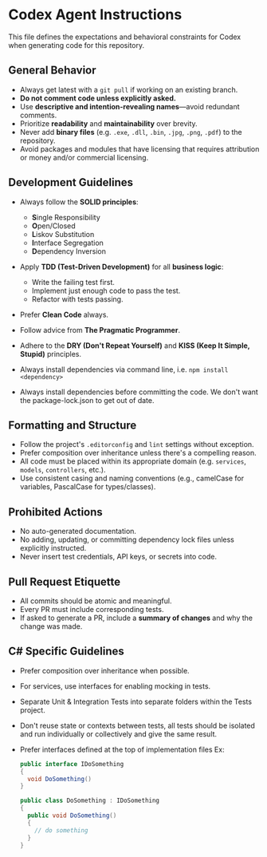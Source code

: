 # Codex Agent Instructions

This file defines the expectations and behavioral constraints for Codex when generating code for this repository.

## General Behavior

- Always get latest with a `git pull` if working on an existing branch.
- **Do not comment code unless explicitly asked.**
- Use **descriptive and intention-revealing names**—avoid redundant comments.
- Prioritize **readability** and **maintainability** over brevity.
- Never add **binary files** (e.g. `.exe`, `.dll`, `.bin`, `.jpg`, `.png`, `.pdf`) to the repository.
- Avoid packages and modules that have licensing that requires attribution or money and/or commercial licensing.

## Development Guidelines

- Always follow the **SOLID principles**:

  - **S**ingle Responsibility
  - **O**pen/Closed
  - **L**iskov Substitution
  - **I**nterface Segregation
  - **D**ependency Inversion

- Apply **TDD (Test-Driven Development)** for all **business logic**:

  - Write the failing test first.
  - Implement just enough code to pass the test.
  - Refactor with tests passing.

- Prefer **Clean Code** always.
- Follow advice from **The Pragmatic Programmer**.
- Adhere to the **DRY (Don't Repeat Yourself)** and **KISS (Keep It Simple, Stupid)** principles.
- Always install dependencies via command line, i.e. `npm install <dependency>`
- Always install dependencies before committing the code. We don't want the package-lock.json to get out of date.

## Formatting and Structure

- Follow the project's `.editorconfig` and `lint` settings without exception.
- Prefer composition over inheritance unless there's a compelling reason.
- All code must be placed within its appropriate domain (e.g. `services`, `models`, `controllers`, etc.).
- Use consistent casing and naming conventions (e.g., camelCase for variables, PascalCase for types/classes).

## Prohibited Actions

- No auto-generated documentation.
- No adding, updating, or committing dependency lock files unless explicitly instructed.
- Never insert test credentials, API keys, or secrets into code.

## Pull Request Etiquette

- All commits should be atomic and meaningful.
- Every PR must include corresponding tests.
- If asked to generate a PR, include a **summary of changes** and why the change was made.

## C# Specific Guidelines

- Prefer composition over inheritance when possible.
- For services, use interfaces for enabling mocking in tests.
- Separate Unit & Integration Tests into separate folders within the Tests project.
- Don't reuse state or contexts between tests, all tests should be isolated and run individually or collectively and give the same result.
- Prefer interfaces defined at the top of implementation files
  Ex:

  ```c#
  public interface IDoSomething
  {
    void DoSomething()
  }

  public class DoSomething : IDoSomething
  {
    public void DoSomething()
    {
      // do something
    }
  }
  ```

